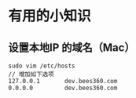 # 有用的小知识

## 设置本地IP 的域名（Mac）
```
sudo vim /etc/hosts
// 增加如下选项
127.0.0.1       dev.bees360.com
0.0.0.0         dev.bees360.com
```
